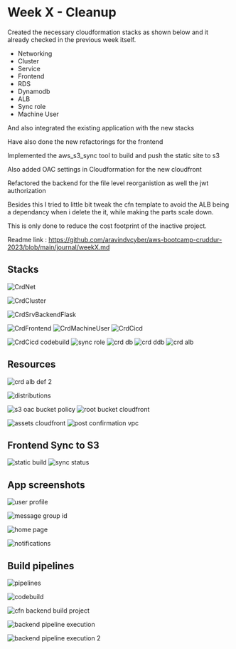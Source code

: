 # Week X - Cleanup

Created the necessary cloudformation stacks as shown below and it already checked in the previous week itself.

* Networking
* Cluster
* Service
* Frontend
* RDS
* Dynamodb
* ALB
* Sync role
* Machine User

And also integrated the existing application with the new stacks

Have also done the new refactorings for the frontend

Implemented the aws_s3_sync tool to build and push the static site to s3

Also added OAC settings in Cloudformation for the new cloudfront

Refactored the backend for the file level reorganistion as well the jwt authorization

Besides this I tried to little bit tweak the cfn template to avoid the ALB being a dependancy when i delete the it, while making the parts scale down.

This is only done to reduce the cost footprint of the inactive project.

Readme link : https://github.com/aravindvcyber/aws-bootcamp-cruddur-2023/blob/main/journal/weekX.md


## Stacks

![CrdNet](https://dev-to-uploads.s3.amazonaws.com/uploads/articles/fddgknsmted4hklj3uvk.png)

![CrdCluster](https://dev-to-uploads.s3.amazonaws.com/uploads/articles/np0ltaz5bgv8v86zo3q9.png)

![CrdSrvBackendFlask](https://dev-to-uploads.s3.amazonaws.com/uploads/articles/7rbtpdo2dsug68o37gcj.png)


![CrdFrontend](https://dev-to-uploads.s3.amazonaws.com/uploads/articles/vaxxy795ec4tkmx4wwjd.png)
![CrdMachineUser](https://dev-to-uploads.s3.amazonaws.com/uploads/articles/ior34h9igevh6r1i5doa.png)
![CrdCicd](https://dev-to-uploads.s3.amazonaws.com/uploads/articles/dolsmml5w488fh0lwloz.png)

![CrdCicd codebuild](https://dev-to-uploads.s3.amazonaws.com/uploads/articles/5a149wr0z70mfjfr91k3.png)
![sync role](https://dev-to-uploads.s3.amazonaws.com/uploads/articles/tt1kce0pykvl93ideamh.png)
![crd db](https://dev-to-uploads.s3.amazonaws.com/uploads/articles/5k4rmfpvlz3t7ujyeo2h.png)
![crd ddb](https://dev-to-uploads.s3.amazonaws.com/uploads/articles/8ds22vejwiantih74j09.png)
![crd alb](https://dev-to-uploads.s3.amazonaws.com/uploads/articles/itk2j1fngcfngxt9btqa.png)

## Resources

![crd alb def 2](https://dev-to-uploads.s3.amazonaws.com/uploads/articles/3aaiu019y1wtjxvn7h3e.png)

![distributions](https://dev-to-uploads.s3.amazonaws.com/uploads/articles/pfu0nz8e0xdc0bfzun56.png) 


![s3 oac bucket policy](https://dev-to-uploads.s3.amazonaws.com/uploads/articles/sk47vfa9lvq4gm7r54v3.png)
![root bucket cloudfront](https://dev-to-uploads.s3.amazonaws.com/uploads/articles/1cbt7s5eroi1xw076usl.png)

![assets cloudfront](https://dev-to-uploads.s3.amazonaws.com/uploads/articles/jyruqb887rzgisis4s9c.png)
![post confirmation vpc](https://dev-to-uploads.s3.amazonaws.com/uploads/articles/cq6dxycjuc3cjsoriegi.png)
## Frontend Sync to S3

![static build](https://dev-to-uploads.s3.amazonaws.com/uploads/articles/mm37rjk83x03z02a5ku8.png)
![sync status](https://dev-to-uploads.s3.amazonaws.com/uploads/articles/b6am2ca5852hs7xjpt17.png)

## App screenshots

![user profile](https://dev-to-uploads.s3.amazonaws.com/uploads/articles/zbvcoiepdorlh3o1e84v.png)

![message group id](https://dev-to-uploads.s3.amazonaws.com/uploads/articles/ixzu011wdda9r4cxmrvy.png)

![home page](https://dev-to-uploads.s3.amazonaws.com/uploads/articles/cwurlumed6x9rnoogybq.png)

![notifications](https://dev-to-uploads.s3.amazonaws.com/uploads/articles/106242okizox1ttz5hfn.png)


## Build pipelines


![pipelines](https://dev-to-uploads.s3.amazonaws.com/uploads/articles/5i0sv3h88f311wypm7xv.png)

![codebuild](https://dev-to-uploads.s3.amazonaws.com/uploads/articles/8rx0p6fvrkh5m3k4r65j.png)

![cfn backend build project](https://dev-to-uploads.s3.amazonaws.com/uploads/articles/u16e7ios6jtkq0x0l2mo.png)

![backend pipeline execution](https://dev-to-uploads.s3.amazonaws.com/uploads/articles/ele3m36clhmx97xkdh5s.png)

![backend pipeline execution 2](https://dev-to-uploads.s3.amazonaws.com/uploads/articles/etw0nv1z3s2ncl1p554d.png)









